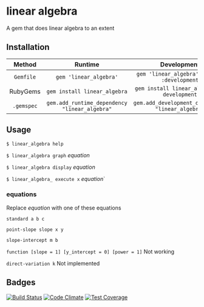 # linear algebra
A gem that does linear algebra to an extent
## Installation

|Method|Runtime|Development|
|:----:|:-----:|:---------:|
|`Gemfile`|`gem 'linear_algebra'`| `gem 'linear_algebra', group: :development`|
|RubyGems|`gem install linear_algebra`    |   `gem install linear_algebra --development`    |
|`.gemspec`|`gem.add_runtime_dependency "linear_algebra"`|`gem.add_development_dependency "linear_algebra"`  |

## Usage
`$ linear_algebra help`

`$ linear_algebra graph` _equation_

`$ linear_algebra display` _equation_

`$ linear_algebra_ execute x` _equation_`

### equations
Replace _equation_ with one of these equations

`standard a b c`

`point-slope slope x y`

`slope-intercept m b`

`function [slope = 1] [y_intercept = 0] [power = 1]` Not working

`direct-variation k` Not implemented

## Badges
[![Build Status](https://travis-ci.org/Zrp200/linear.svg?branch=master)](https://travis-ci.org/Zrp200/linear)
[![Code Climate](https://codeclimate.com/github/Zrp200/linear/badges/gpa.svg)](https://codeclimate.com/github/Zrp200/linear)
[![Test Coverage](https://codeclimate.com/github/Zrp200/linear/badges/coverage.svg)](https://codeclimate.com/github/Zrp200/linear)
